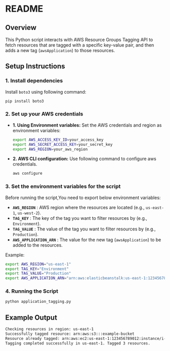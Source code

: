 # README

## Overview

This Python script interacts with AWS Resource Groups Tagging API to fetch resources that are tagged with a specific key-value pair, and then adds a new tag (`awsApplication`) to those resources.

## Setup Instructions

### 1. Install dependencies

Install `boto3` using following command:

```bash
pip install boto3
```

### 2. Set up your AWS credentials

* **1. Using Environment variables:**
  Set the AWS credentials and region as environment variables:
  ```bash
  export AWS_ACCESS_KEY_ID=your_access_key
  export AWS_SECRET_ACCESS_KEY=your_secret_key
  export AWS_REGION=your_aws_region
  ```
* **2. AWS CLI configuration:**
  Use following command to configure aws credentials.
  ```bash
  aws configure
  ```

### 3. Set the environment variables for the script

Before running the script,You need to export below environment variables:

* **`AWS_REGION`** : AWS region where the resources are located (e.g., `us-east-1`, `us-west-2`).
* **`TAG_KEY`** : The key of the tag you want to filter resources by (e.g., `Environment`).
* **`TAG_VALUE`** : The value of the tag you want to filter resources by (e.g., `Production`).
* **`AWS_APPLICATION_ARN`** : The value for the new tag (`awsApplication`) to be added to the resources.

Example:

```bash
export AWS_REGION="us-east-1"
export TAG_KEY="Environment"
export TAG_VALUE="Production"
export AWS_APPLICATION_ARN="arn:aws:elasticbeanstalk:us-east-1:123456789012:application/MyApplication"
```

### 4. Running the Script

```bash
python application_tagging.py
```

## Example Output

```bash
Checking resources in region: us-east-1
Successfully tagged resource: arn:aws:s3:::example-bucket
Resource already tagged: arn:aws:ec2:us-east-1:123456789012:instance/i-1234567890abcdef
Tagging completed successfully in us-east-1. Tagged 3 resources.
```
